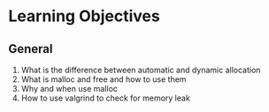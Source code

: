 # Learning Objectives
## General
1) What is the difference between automatic and dynamic allocation
2) What is malloc and free and how to use them
3) Why and when use malloc
4) How to use valgrind to check for memory leak
